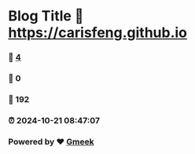 # Blog Title :link: https://carisfeng.github.io 
### :page_facing_up: [4](https://carisfeng.github.io/tag.html) 
### :speech_balloon: 0 
### :hibiscus: 192 
### :alarm_clock: 2024-10-21 08:47:07 
### Powered by :heart: [Gmeek](https://github.com/Meekdai/Gmeek)
